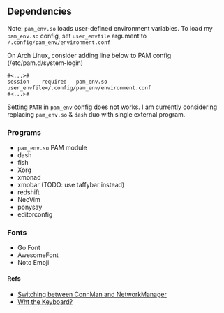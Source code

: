 ## Dependencies

Note: `pam_env.so` loads user-defined environment variables.  To load my `pam_env.so` config, set `user_envfile` argument to `/.config/pam_env/environment.conf`

On Arch Linux, consider adding line below to PAM config (/etc/pam.d/system-login)
```pamconf
#<...>#
session    required   pam_env.so user_envfile=/.config/pam_env/environment.conf
#<...>#
```

Setting `PATH` in `pam_env` config does not works.  I am currently considering replacing `pam_env.so` & `dash` duo with single external program.

### Programs
- `pam_env.so` PAM module
- dash
- fish
- Xorg
- xmonad
- xmobar (TODO: use taffybar instead)
- redshift
- NeoVim
- ponysay
- editorconfig

### Fonts
- Go Font
- AwesomeFont
- Noto Emoji

#### Refs
- [Switching between ConnMan and NetworkManager](https://forum.manjaro.org/t/switching-between-connman-and-networkmanager/22285)
- [Wht the Keyboard?](https://github.com/noctuid/dotfiles/blob/master/README.org#why-the-keyboard)
